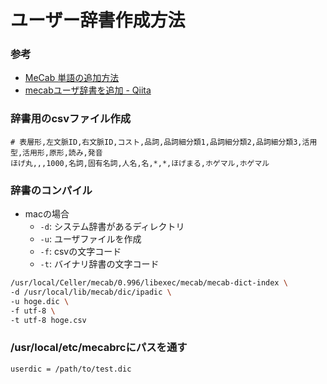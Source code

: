 # ユーザー辞書作成方法
### 参考
- [MeCab 単語の追加方法](https://taku910.github.io/mecab/dic.html)
- [mecabユーザ辞書を追加 - Qiita](https://qiita.com/takaheraw@github/items/286cdb27887bd00e2245)

### 辞書用のcsvファイル作成
```csv:/path/to/hoge.csv
# 表層形,左文脈ID,右文脈ID,コスト,品詞,品詞細分類1,品詞細分類2,品詞細分類3,活用型,活用形,原形,読み,発音
ほげ丸,,,1000,名詞,固有名詞,人名,名,*,*,ほげまる,ホゲマル,ホゲマル
```

### 辞書のコンパイル
- macの場合
  - `-d`: システム辞書があるディレクトリ
  - `-u`: ユーザファイルを作成
  - `-f`: csvの文字コード
  - `-t`: バイナリ辞書の文字コード
```bash
/usr/local/Celler/mecab/0.996/libexec/mecab/mecab-dict-index \
-d /usr/local/lib/mecab/dic/ipadic \
-u hoge.dic \
-f utf-8 \
-t utf-8 hoge.csv
```

### /usr/local/etc/mecabrcにパスを通す
```plain:/usr/local/etc/mecabrc
userdic = /path/to/test.dic
```
